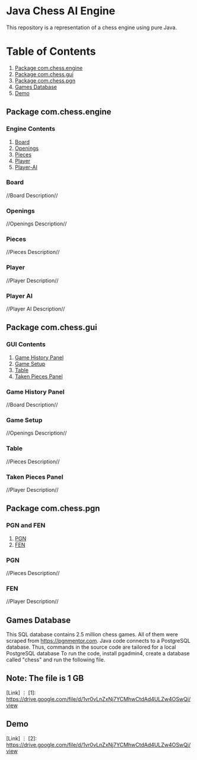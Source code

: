 # Java Chess AI Engine

This repository is a representation of a chess engine using pure Java. 

# Table of Contents

1. [Package com.chess.engine](#packageone)
2. [Package com.chess.gui](#packagetwo)
3. [Package com.chess.pgn](#packagethree)
4. [Games Database](#sql-games)
5. [Demo](#demo)


## Package com.chess.engine<a name="packageone" />

### Engine Contents

1. [Board](#board)
2. [Openings](#openings)
3. [Pieces](#pieces)
4. [Player](#player)
5. [Player-AI](#player-ai)

### Board <a name="board" />

//Board Description//

### Openings <a name="openings" />

//Openings Description//

### Pieces <a name="pieces"/>

//Pieces Description//

### Player <a name="player" />

//Player Description//

### Player AI <a name="player-ai" />

//Player AI Description//

## Package com.chess.gui<a name="packagetwo" />

### GUI Contents

1. [Game History Panel](#ghpanel)
2. [Game Setup](#gsetup)
3. [Table](#table)
4. [Taken Pieces Panel](#tppanel)

### Game History Panel <a name="ghpanel" />

//Board Description//

### Game Setup <a name="gsetup" />

//Openings Description//

### Table <a name="table"/>

//Pieces Description//

### Taken Pieces Panel <a name="tppanel" />

//Player Description//

## Package com.chess.pgn<a name="packagethree" />

### PGN and FEN

1. [PGN](#PGN)
2. [FEN](#FEN)

### PGN <a name="PGN"/>

//Pieces Description//

### FEN <a name="FEN" />

//Player Description//

## Games Database<a name="sql-games" />

This SQL database contains 2.5 million chess games. All of them were scraped from https://pgnmentor.com.
Java code connects to a PostgreSQL database. Thus, commands in the source code are tailored for a local PostgreSQL database
To run the code, install pgadmin4, create a database called "chess" and run the following file.

## Note: The file is 1 GB ## 

[Link]
⋮
[1]: https://drive.google.com/file/d/1vr0vLnZxNj7YCMhwCtdAd4ULZw4OSwQj/view

## Demo<a name="demo"/>

[Link]
⋮
[2]: https://drive.google.com/file/d/1vr0vLnZxNj7YCMhwCtdAd4ULZw4OSwQj/view

